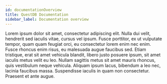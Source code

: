 ```yaml
---
id: documentationOverview
title: QuestDB Documentation
sidebar_label: Documentation overview
---
```


Lorem ipsum dolor sit amet, consectetur adipiscing elit. Nulla dui velit, hendrerit sed iaculis vitae, cursus vel ipsum. Fusce porttitor, ex ut vulputate tempor, quam quam feugiat orci, eu consectetur lorem enim nec enim. Fusce rhoncus enim risus, eu malesuada augue faucibus sed. Etiam tristique, erat sit amet vehicula blandit, libero justo posuere ipsum, sit amet iaculis metus velit eu leo. Nullam sagittis metus sit amet mauris rhoncus, quis vestibulum neque vehicula. Aliquam ipsum lacus, bibendum a leo nec, lacinia faucibus massa. Suspendisse iaculis in quam non consectetur. Praesent et ante augue.